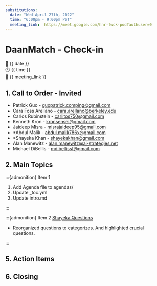 ```yaml
---
substitutions:
  date: "Wed April 27th, 2022"
  time: "6:00pm - 9:00pm PST"
  meeting_link:  https://meet.google.com/hnr-fwck-pod?authuser=0
---
```


# DaanMatch - Check-in

📅 {{ date }} <br>
🕔 {{ time }} <br>
🔗 {{ meeting_link }} <br>

## 1. Call to Order - Invited

- Patrick Guo - guopatrick.comping@gmail.com
- Cara Foss Arellano - cara.arellano@berkeley.edu
- Carlos Rubinstein - carlitos750@gmail.com
- Kenneth Kron - kronsensei@gmail.com
- Jaideep Misra - misrajaideep95@gmail.com
- *Abdul Malik - abdul.malik786x@gmail.com
- *Shayeka Khan - shayekakhan@gmail.com
- Alan Manewitz - alan.manewitz@ai-strategies.net
- Michael DiBellis - mdibellissf@gmail.com

## 2. Main Topics

:::{admonition} Item 1

1. Add Agenda file to agendas/
2. Update _toc.yml
3. Update intro.md

:::

:::{admonition} Item 2
[Shayeka Questions](https://docs.google.com/spreadsheets/d/1DmTowEePV9NXOfsErSkSu3Ky6bPmWdcaYlTT1QfgkMI/edit#gid=1582987547)

- Reorganized questions to categorizes. And highlighted crucial questions.

:::

## 5. Action Items

## 6. Closing
